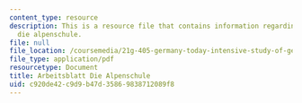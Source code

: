 ```yaml
---
content_type: resource
description: This is a resource file that contains information regarding arbeitsblatt
  die alpenschule.
file: null
file_location: /coursemedia/21g-405-germany-today-intensive-study-of-german-language-and-culture-january-iap-2011/c920de42c9d9b47d35869838712089f8_MIT21G_405IAP11_abt_alpen.pdf
file_type: application/pdf
resourcetype: Document
title: Arbeitsblatt Die Alpenschule
uid: c920de42-c9d9-b47d-3586-9838712089f8
---
```

